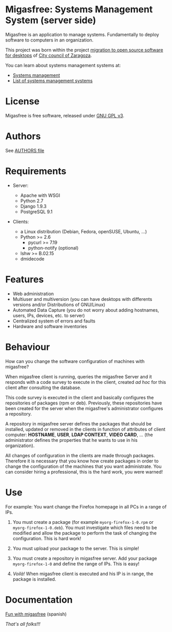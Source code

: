 Migasfree: Systems Management System (server side)
==================================================

Migasfree is an application to manage systems. Fundamentally to deploy software to computers in an organization.

This project was born within the project [migration to open source software for desktops](http://www.zaragoza.es/contenidos/azlinux/migracionescritoriosl.pdf) of [City council of Zaragoza](http://zaragozaciudad.net/azlinux).

You can learn about systems management systems at:

* [Systems management](http://en.wikipedia.org/wiki/Systems_management)
* [List of systems management systems](http://en.wikipedia.org/wiki/List_of_systems_management_systems)


License
=======

Migasfree is free software, released under [GNU GPL v3](https://github.com/migasfree/migasfree/blob/master/COPYING).


Authors
=======

See [AUTHORS file](https://github.com/migasfree/migasfree/blob/master/AUTHORS)


Requirements
============

* Server:
    + Apache with WSGI
    + Python 2.7
    + Django 1.9.3
    + PostgreSQL 9.1

* Clients:
    + a Linux distribution (Debian, Fedora, openSUSE, Ubuntu, ...)
    + Python >= 2.6
        - pycurl >= 7.19
        - python-notify (optional)
    + lshw >= B.02.15
    + dmidecode


Features
========

* Web administration
* Multiuser and multiversion (you can have desktops with differents versions and/or Distributions of GNU/Linux)
* Automated Data Capture (you do not worry about adding hostnames, users, IPs, devices, etc. to server)
* Centralized system of errors and faults
* Hardware and software inventories


Behaviour
=========

How can you change the software configuration of machines with migasfree?

When migasfree client is running, queries the migasfree Server and it responds with a code survey to execute in the client, created *ad hoc* for this client after consulting the database.

This code survey is executed in the client and basically configures the repositories of packages (rpm or deb). Previously, these repositories have been created for the server when the migasfree's administrator configures a repository.

A repository in migasfree server defines the packages that should be installed, updated or removed in the clients in function of attributes of client computer: **HOSTNAME**, **USER**, **LDAP CONTEXT**, **VIDEO CARD**, ... (the administrator defines the properties that he wants to use in his organization).

All changes of configuration in the clients are made through packages. Therefore it is necessary that you know how create packages in order to change the configuration of the machines that you want administrate. You can consider hiring a professional, this is the hard work, you were warned!


Use
===

For example: You want change the Firefox homepage in all PCs in a range of IPs.

1. You must create a package (for example ``myorg-firefox-1-0.rpm`` or ``myorg-firefox-1-0.deb``). You must investigate which files need to be modified and allow the package to perform the task of changing the configuration. This is hard work!

2. You must upload your package to the server. This is simple!

3. You must create a repository in migasfree server. Add your package ``myorg-firefox-1-0`` and define the range of IPs. This is easy!

4. *Voilà!* When migasfree client is executed and his IP is in range, the package is installed.


Documentation
=============

[Fun with migasfree](http://fun-with-migasfree.readthedocs.org/en/master/index.html) (spanish)

*That's all folks!!!*
